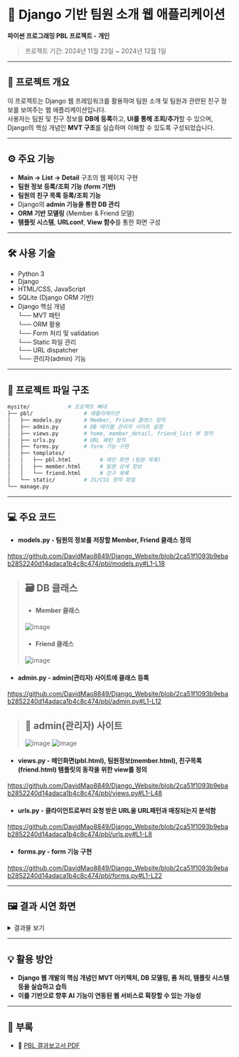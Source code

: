
# 📖 Django 기반 팀원 소개 웹 애플리케이션

**파이썬 프로그래밍 PBL 프로젝트 - 개인**  
> 프로젝트 기간: 2024년 11월 23일 ~ 2024년 12월 1일

---

## 📌 프로젝트 개요

이 프로젝트는 Django 웹 프레임워크를 활용하여 팀원 소개 및 팀원과 관련된 친구 정보를 보여주는 웹 애플리케이션입니다. <br /> 
사용자는 팀원 및 친구 정보를 **DB에 등록**하고, **UI를 통해 조회/추가**할 수 있으며, Django의 핵심 개념인 **MVT 구조**를 실습하며 이해할 수 있도록 구성되었습니다.

---

## ⚙ 주요 기능
- **Main → List → Detail** 구조의 웹 페이지 구현
- **팀원 정보 등록/조회 기능 (form 기반)**
- **팀원의 친구 목록 등록/조회 기능**
- Django의 **admin 기능을 통한 DB 관리**
- **ORM 기반 모델링** (Member & Friend 모델)
- **템플릿 시스템**, **URLconf**, **View 함수**를 통한 화면 구성

---

## 🛠️ 사용 기술

- Python 3
- Django
- HTML/CSS, JavaScript
- SQLite (Django ORM 기반)
- Django 핵심 개념<br/>
  └── MVT 패턴<br/>
  └── ORM 활용<br/>
  └── Form 처리 및 validation<br/>
  └── Static 파일 관리<br/>
  └── URL dispatcher<br/>
  └── 관리자(admin) 기능

---

## 🧱 프로젝트 파일 구조

```bash
mysite/            # 프로젝트 뼈대
├── pbl/                # 애플리케이션
│   ├── models.py       # Member, Friend 클래스 정의
│   ├── admin.py        # DB 테이블 관리자 사이트 설정
│   ├── views.py        # home, member_detail, friend_list 뷰 정의
│   ├── urls.py         # URL 패턴 정의
│   ├── forms.py        # form 기능 구현
│   ├── templates/
│   │   ├── pbl.html         # 메인 화면 (팀원 목록)
│   │   ├── member.html      # 팀원 상세 정보
│   │   └── friend.html      # 친구 목록
│   └── static/         # JS/CSS 정적 파일
└── manage.py
```

---


## 💻 주요 코드

- #### models.py - 팀원의 정보를 저장할 Member, Friend 클래스 정의
https://github.com/DavidMao8849/Django_Website/blob/2ca51f1093b9ebab2852240d14adaca1b4c8c474/pbl/models.py#L1-L18
<br/>
> ## 🗃 DB 클래스
> - #### Member 클래스 <br/>
> ![image](https://github.com/user-attachments/assets/4d4d66ab-c70f-4b41-a3ad-de49d8d40022)
> - #### Friend 클래스 <br/>
> ![image](https://github.com/user-attachments/assets/527af2b2-a370-4ae2-b148-063eb4286d0a)

- #### admin.py - admin(관리자) 사이트에 클래스 등록
https://github.com/DavidMao8849/Django_Website/blob/2ca51f1093b9ebab2852240d14adaca1b4c8c474/pbl/admin.py#L1-L12
<br/>
> ## 📄 admin(관리자) 사이트
> ![image](https://github.com/user-attachments/assets/289c747c-d009-4812-83cd-9c93e2adcf33)
> ![image](https://github.com/user-attachments/assets/eb2a181d-7751-454b-8b4a-5d3c11703c06)

- #### views.py - 메인화면(pbl.html), 팀원정보(member.html), 친구목록(friend.html) 템플릿의 동작을 위한 view를 정의
https://github.com/DavidMao8849/Django_Website/blob/2ca51f1093b9ebab2852240d14adaca1b4c8c474/pbl/views.py#L1-L48
<br/>

- #### urls.py - 클라이언트로부터 요청 받은 URL을 URL패턴과 매칭되는지 분석함
https://github.com/DavidMao8849/Django_Website/blob/2ca51f1093b9ebab2852240d14adaca1b4c8c474/pbl/urls.py#L1-L8
<br/>

- #### forms.py - form 기능 구현
https://github.com/DavidMao8849/Django_Website/blob/2ca51f1093b9ebab2852240d14adaca1b4c8c474/pbl/forms.py#L1-L22

---

## 🖼 결과 시연 화면

<details>
<summary>결과물 보기</summary>

  ![image](https://github.com/user-attachments/assets/8a3192cc-67ca-4c60-81a9-3e6c44095c0d)
  - ### pbl.html - 팀원 리스트 및 팀원 추가 폼
  https://github.com/DavidMao8849/Django_Website/blob/4eb599c18984b3645bbfddd3f362bc53b2da22a8/pbl/templates/pbl.html#L1-L27

  ---
  <br/>
  
  ![image](https://github.com/user-attachments/assets/3c4f5986-83b5-4fb9-bcf6-2b392f3245b8)
  - ### member.html - 팀원 상세 정보 및 친구 목록으로 이동 링크
  https://github.com/DavidMao8849/Django_Website/blob/4eb599c18984b3645bbfddd3f362bc53b2da22a8/pbl/templates/member.html#L1-L9

  ---
  <br/>
  
  ![image](https://github.com/user-attachments/assets/e857a96a-af42-4ec0-8dc9-fb6ef03a0753)
  - ### friend.html - 친구 리스트 및 친구 추가 폼
  https://github.com/DavidMao8849/Django_Website/blob/4eb599c18984b3645bbfddd3f362bc53b2da22a8/pbl/templates/member.html#L1-L9

  ---

  - ### form 기능 구현[친구 추가 및 새 팀원 추가] <br/>
  ![image](https://github.com/user-attachments/assets/1269ae6d-d10d-4448-a2a4-f994cebf5e85) ![image](https://github.com/user-attachments/assets/3806277d-e918-48bb-8854-9f8496c30bcc)

</details>

---

## 💡 활용 방안

- **Django 웹 개발의 핵심 개념인 MVT 아키텍처, DB 모델링, 폼 처리, 템플릿 시스템 등을 실습하고 습득**
- **이를 기반으로 향후 AI 기능이 연동된 웹 서비스로 확장할 수 있는 가능성**

---

## 📎 부록

- 📄 [PBL 결과보고서 PDF](https://github.com/DavidMao8849/Django_Website/blob/6aff1a171a2879973c24286d1685dbb4700bf7c0/docs/1202-%ED%8C%8C%EC%9D%B4%EC%8D%AC%ED%94%84%EB%A1%9C%EA%B7%B8%EB%9E%98%EB%B0%8D2-PBL%20%EA%B2%B0%EA%B3%BC%EB%B3%B4%EA%B3%A0%EC%84%9C(%EC%9D%B4%EC%9D%80%EC%9A%B0).pdf)
